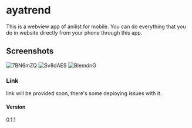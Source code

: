 # ayatrend
 This is a webview app of anilist for mobile. 
 You can do everything that you do in website directly from your phone through this app.
 
## Screenshots 
 

![7BN6mZQ](https://user-images.githubusercontent.com/79590183/223651406-eecd8f11-37fa-4c4c-97f7-18f2ae804f17.png)
![Sv8dAES](https://user-images.githubusercontent.com/79590183/223652044-9535b3a1-70f3-403e-b5b6-bf9e4d1778a3.png)
![BIemdnG](https://user-images.githubusercontent.com/79590183/223652068-548453b6-bc51-4636-921d-9fd5f2695651.png)
  
### Link 
link will be provided soon, there's some deploying issues with it.

#### Version 
0.1.1


  
  
